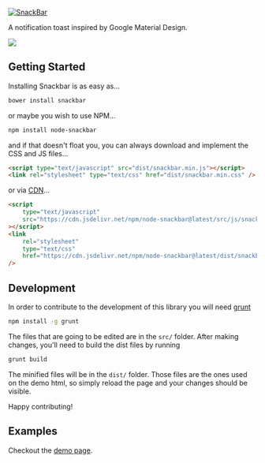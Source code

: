 [![SnackBar](http://www.polonel.com/snackbar/logo_large.png)](http://www.polonel.com/snackbar)

A notification toast inspired by Google Material Design.

[![](https://data.jsdelivr.com/v1/package/npm/node-snackbar/badge)](https://www.jsdelivr.com/package/npm/node-snackbar)

## Getting Started

Installing Snackbar is as easy as...

```bash
bower install snackbar
```

or maybe you wish to use NPM...

```bash
npm install node-snackbar
```

and if that doesn't float you, you can always download and implement the CSS and JS files...

```html
<script type="text/javascript" src="dist/snackbar.min.js"></script>
<link rel="stylesheet" type="text/css" href="dist/snackbar.min.css" />
```

or via [CDN](https://www.jsdelivr.com/package/npm/node-snackbar?path=dist)...

```html
<script
	type="text/javascript"
	src="https://cdn.jsdelivr.net/npm/node-snackbar@latest/src/js/snackbar.min.js"
></script>
<link
	rel="stylesheet"
	type="text/css"
	href="https://cdn.jsdelivr.net/npm/node-snackbar@latest/dist/snackbar.min.css"
/>
```

## Development

In order to contribute to the development of this library you will need [grunt](https://gruntjs.com/)

```bash
npm install -g grunt
```

The files that are going to be edited are in the `src/` folder.
After making changes, you'll need to build the dist files by running

```bash
grunt build
```

The minified files will be in the `dist/` folder. Those files are the ones used
on the demo html, so simply reload the page and your changes should be visible.

Happy contributing!

## Examples

Checkout the [demo page](http://www.polonel.com/snackbar).
